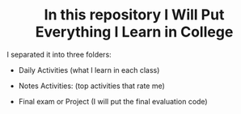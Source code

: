 <h1 align="center">In this repository I Will Put Everything I Learn in College</h1>


   I separated it into three folders:

- Daily Activities
(what I learn in each class)

- Notes Activities:
(top activities that rate me)

- Final exam or Project
(I will put the final evaluation code)
